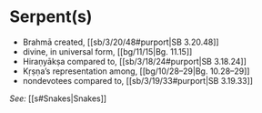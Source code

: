 # Serpent(s)

* Brahmā created, [[sb/3/20/48#purport|SB 3.20.48]]
* divine, in universal form, [[bg/11/15|Bg. 11.15]]
* Hiraṇyākṣa compared to, [[sb/3/18/24#purport|SB 3.18.24]]
* Kṛṣṇa’s representation among, [[bg/10/28–29|Bg. 10.28–29]]
* nondevotees compared to, [[sb/3/19/33#purport|SB 3.19.33]]

*See:* [[s#Snakes|Snakes]]
